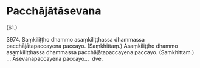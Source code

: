 # Pacchājātāsevana

(61.)

3974\. Saṃkiliṭṭho dhammo asaṃkiliṭṭhassa dhammassa pacchājātapaccayena paccayo. (Saṃkhittaṃ.) Asaṃkiliṭṭho dhammo asaṃkiliṭṭhassa dhammassa pacchājātapaccayena paccayo. (Saṃkhittaṃ.) … Āsevanapaccayena paccayo…  dve.
